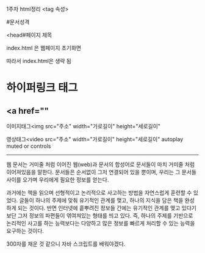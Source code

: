 1주차
html정리
<tag 속성>

<!DOCTYPE html>#문서성격
<html>

<head#페이지 제목
	<title>hello</title>
</head>

index.html 은 웹페이지 초기화면

따라서 index.html은 생략 됨

하이퍼링크 태그
==============
## <a href=""

이미지태그<img src="주소" width="가로길이" height="세로길이"

영상태그<video src="주소" width="가로길이" height="세로길이" autoplay muted or controls



 ------------------------------------------
웹 문서는 거미줄 처럼 이어진 웹(web)과 문서의 합성어로 문서들이 마치 거미줄 처럼 이어져있음을 말한다. 문서들은 순서없이 그저 연결되어 있을 뿐이며, 우리는 그 문서들 사이를 오가며 우리에게 필요한 정보를 얻는다. 

과거에는 책을 읽으며 선형적이고 논리적으로 사고하는 방법을 자연스럽게 훈련할 수 있었다. 글들이 하나의 주제에 맞춰 유기적인 관계를 맺고, 하나의 지식을 담은 책을 완성하게 되는 것이다. 반면 인터넷에 흩뿌려진 정보들 간에는 유기적인 관계를 맺고 있다기보단 그저 정보의 파편들이 엮여져있는 형태를 띄고 있다. 즉, 하나의 주제를 기반으로 논리적인 사고를 하는 능력보다는 다양하고 많은 정보를 빠르게 처리할 수 있는 능력을 요구하는 것이다. 

  300자를 채운 것 같으니 자바 스크립트를 배워야겠다.
